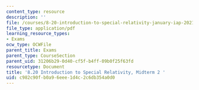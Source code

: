 ```yaml
---
content_type: resource
description: ''
file: /courses/8-20-introduction-to-special-relativity-january-iap-2021/c982c90fb0a96eee1d4c2c6db354a0d0_MIT8_20iap21_midterm2.pdf
file_type: application/pdf
learning_resource_types:
- Exams
ocw_type: OCWFile
parent_title: Exams
parent_type: CourseSection
parent_uid: 31206b29-0d40-cf5f-b4ff-09b0f25f63fd
resourcetype: Document
title: '8.20 Introduction to Special Relativity, Midterm 2 '
uid: c982c90f-b0a9-6eee-1d4c-2c6db354a0d0
---
```

